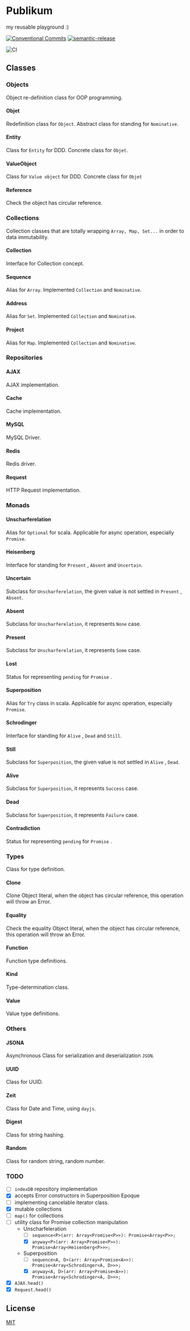 # Publikum

my reusable playground :)

[![Conventional Commits](https://img.shields.io/badge/Conventional%20Commits-1.0.0-yellow.svg)](https://conventionalcommits.org)
[![semantic-release](https://img.shields.io/badge/%20%20%F0%9F%93%A6%F0%9F%9A%80-semantic--release-e10079.svg)](https://github.com/semantic-release/semantic-release)

![CI](https://github.com/jamashita/publikum/workflows/CI/badge.svg)

## Classes

### Objects
Object re-definition class for OOP programming.

#### Objet
Redefinition class for `Object`. Abstract class for standing for `Nominative`.

#### Entity
Class for `Entity` for DDD. Concrete class for `Objet`.

#### ValueObject
Class for `Value object` for DDD. Concrete class for `Objet`

#### Reference
Check the object has circular reference.

### Collections
Collection classes that are totally wrapping `Array, Map, Set...` in order to data immutability.

#### Collection
Interface for Collection concept.

#### Sequence
Alias for `Array`. Implemented `Collection` and `Nominative`.

#### Address
Alias for `Set`. Implemented `Collection` and `Nominative`.

#### Project
Alias for `Map`. Implemented `Collection` and `Nominative`.

### Repositories

#### AJAX
AJAX implementation.

#### Cache
Cache implementation.

#### MySQL
MySQL Driver.

#### Redis
Redis driver.

#### Request
HTTP Request implementation.

### Monads

#### Unscharferelation
Alias for `Optional` for scala.
Applicable for async operation, especially `Promise`.

#### Heisenberg
Interface for standing for `Present` , `Absent` and `Uncertain`.

#### Uncertain
Subclass for `Unscharferelation`, the given value is not settled in `Present` , `Absent`.

#### Absent
Subclass for `Unscharferelation`, it represents `None` case.

#### Present
Subclass for `Unscharferelation`, it represents `Some` case.

#### Lost
Status for representing `pending` for `Promise` .

#### Superposition
Alias for `Try` class in scala.
Applicable for async operation, especially `Promise`.

#### Schrodinger
Interface for standing for `Alive` , `Dead` and `Still`.

#### Still
Subclass for `Superposition`, the given value is not settled in `Alive` , `Dead`.

#### Alive
Subclass for `Superposition`, it represents `Success` case.

#### Dead
Subclass for `Superposition`, it represents `Failure` case.
 
#### Contradiction
Status for representing `pending` for `Promise` .

### Types
Class for type definition.

#### Clone
Clone Object literal, when the object has circular reference, this operation will throw an Error.

#### Equality
Check the equality Object literal, when the object has circular reference, this operation will throw an Error.

#### Function
Function type definitions.

#### Kind
Type-determination class.

#### Value
Value type definitions.

### Others

#### JSONA
Asynchronous Class for serialization and deserialization `JSON`.

#### UUID
Class for UUID.

#### Zeit
Class for Date and Time, using `dayjs`. 

#### Digest
Class for string hashing.

#### Random
Class for random string, random number.

### TODO
* [ ] `indexDB` repository implementation
* [x] accepts Error constructors in Superposition Epoque
* [ ] implementing cancelable iterator class.
* [x] mutable collections
* [ ] `map()` for collections
* [ ] utility class for Promise collection manipulation
    * Unscharfeleration
        * [ ] `sequence<P>(arr: Array<Promise<P>>): Promise<Array<P>>;`
        * [x] `anyway<P>(arr: Array<Promise<P>>): Promise<Array<Heisenberg<P>>>;`
    * Superposition
        * [ ] `sequence<A, D>(arr: Array<Promise<A>>): Promise<Array<Schrodinger<A, D>>>;`
        * [x] `anyway<A, D>(arr: Array<Promise<A>>): Promise<Array<Schrodinger<A, D>>>;`
* [x] `AJAX.head()`
* [x] `Request.head()`

## License

[MIT](LICENSE)
